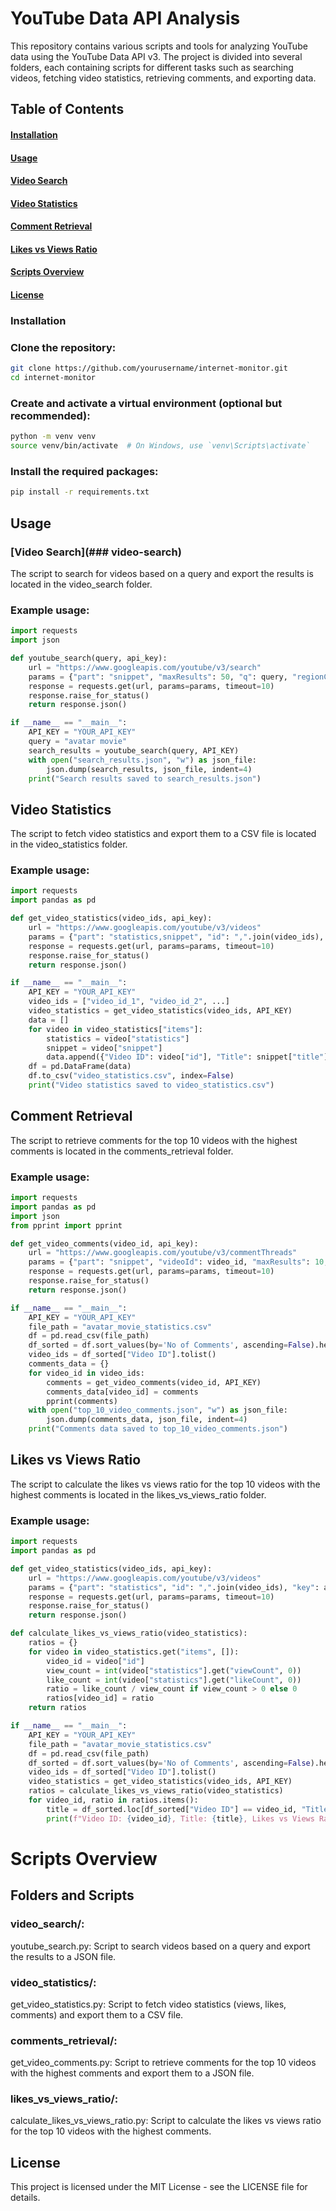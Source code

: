 # YouTube Data API Analysis

This repository contains various scripts and tools for analyzing YouTube data using the YouTube Data API v3. The project is divided into several folders, each containing scripts for different tasks such as searching videos, fetching video statistics, retrieving comments, and exporting data.

## Table of Contents

#### [Installation](#installation-1)

#### [Usage](#usage-1)

#### [Video Search](#video-search-1)

#### [Video Statistics](#video-statistics-1)

#### [Comment Retrieval](#comment-retrieval-1)

#### [Likes vs Views Ratio](#likes-vs-views-ratio-1)

#### [Scripts Overview](#scripts-overview-1)

#### [License](#license-1)

### Installation

### Clone the repository:

```bash
git clone https://github.com/yourusername/internet-monitor.git
cd internet-monitor
```

### Create and activate a virtual environment (optional but recommended):

```bash
python -m venv venv
source venv/bin/activate  # On Windows, use `venv\Scripts\activate`
```

### Install the required packages:

```bash
pip install -r requirements.txt
```

## Usage

### [Video Search](### video-search)

The script to search for videos based on a query and export the results is located in the video_search folder.

### Example usage:

```python
import requests
import json

def youtube_search(query, api_key):
    url = "https://www.googleapis.com/youtube/v3/search"
    params = {"part": "snippet", "maxResults": 50, "q": query, "regionCode": "US", "key": api_key}
    response = requests.get(url, params=params, timeout=10)
    response.raise_for_status()
    return response.json()

if __name__ == "__main__":
    API_KEY = "YOUR_API_KEY"
    query = "avatar movie"
    search_results = youtube_search(query, API_KEY)
    with open("search_results.json", "w") as json_file:
        json.dump(search_results, json_file, indent=4)
    print("Search results saved to search_results.json")
```

## Video Statistics

The script to fetch video statistics and export them to a CSV file is located in the video_statistics folder.

### Example usage:

```python
import requests
import pandas as pd

def get_video_statistics(video_ids, api_key):
    url = "https://www.googleapis.com/youtube/v3/videos"
    params = {"part": "statistics,snippet", "id": ",".join(video_ids), "key": api_key}
    response = requests.get(url, params=params, timeout=10)
    response.raise_for_status()
    return response.json()

if __name__ == "__main__":
    API_KEY = "YOUR_API_KEY"
    video_ids = ["video_id_1", "video_id_2", ...]
    video_statistics = get_video_statistics(video_ids, API_KEY)
    data = []
    for video in video_statistics["items"]:
        statistics = video["statistics"]
        snippet = video["snippet"]
        data.append({"Video ID": video["id"], "Title": snippet["title"], "Views": statistics["viewCount"], "Likes": statistics["likeCount"], "Comments": statistics["commentCount"]})
    df = pd.DataFrame(data)
    df.to_csv("video_statistics.csv", index=False)
    print("Video statistics saved to video_statistics.csv")
```

## Comment Retrieval

The script to retrieve comments for the top 10 videos with the highest comments is located in the comments_retrieval folder.

### Example usage:

```python
import requests
import pandas as pd
import json
from pprint import pprint

def get_video_comments(video_id, api_key):
    url = "https://www.googleapis.com/youtube/v3/commentThreads"
    params = {"part": "snippet", "videoId": video_id, "maxResults": 10, "key": api_key}
    response = requests.get(url, params=params, timeout=10)
    response.raise_for_status()
    return response.json()

if __name__ == "__main__":
    API_KEY = "YOUR_API_KEY"
    file_path = "avatar_movie_statistics.csv"
    df = pd.read_csv(file_path)
    df_sorted = df.sort_values(by='No of Comments', ascending=False).head(10)
    video_ids = df_sorted["Video ID"].tolist()
    comments_data = {}
    for video_id in video_ids:
        comments = get_video_comments(video_id, API_KEY)
        comments_data[video_id] = comments
        pprint(comments)
    with open("top_10_video_comments.json", "w") as json_file:
        json.dump(comments_data, json_file, indent=4)
    print("Comments data saved to top_10_video_comments.json")
```

## Likes vs Views Ratio

The script to calculate the likes vs views ratio for the top 10 videos with the highest comments is located in the likes_vs_views_ratio folder.

### Example usage:

```python
import requests
import pandas as pd

def get_video_statistics(video_ids, api_key):
    url = "https://www.googleapis.com/youtube/v3/videos"
    params = {"part": "statistics", "id": ",".join(video_ids), "key": api_key}
    response = requests.get(url, params=params, timeout=10)
    response.raise_for_status()
    return response.json()

def calculate_likes_vs_views_ratio(video_statistics):
    ratios = {}
    for video in video_statistics.get("items", []):
        video_id = video["id"]
        view_count = int(video["statistics"].get("viewCount", 0))
        like_count = int(video["statistics"].get("likeCount", 0))
        ratio = like_count / view_count if view_count > 0 else 0
        ratios[video_id] = ratio
    return ratios

if __name__ == "__main__":
    API_KEY = "YOUR_API_KEY"
    file_path = "avatar_movie_statistics.csv"
    df = pd.read_csv(file_path)
    df_sorted = df.sort_values(by='No of Comments', ascending=False).head(10)
    video_ids = df_sorted["Video ID"].tolist()
    video_statistics = get_video_statistics(video_ids, API_KEY)
    ratios = calculate_likes_vs_views_ratio(video_statistics)
    for video_id, ratio in ratios.items():
        title = df_sorted.loc[df_sorted["Video ID"] == video_id, "Title"].values[0]
        print(f"Video ID: {video_id}, Title: {title}, Likes vs Views Ratio: {ratio:.4f}")
```

# Scripts Overview

## Folders and Scripts

### video_search/:

youtube_search.py: Script to search videos based on a query and export the results to a JSON file.

### video_statistics/:

get_video_statistics.py: Script to fetch video statistics (views, likes, comments) and export them to a CSV file.

### comments_retrieval/:

get_video_comments.py: Script to retrieve comments for the top 10 videos with the highest comments and export them to a JSON file.

### likes_vs_views_ratio/:

calculate_likes_vs_views_ratio.py: Script to calculate the likes vs views ratio for the top 10 videos with the highest comments.

## License

This project is licensed under the MIT License - see the LICENSE file for details.
